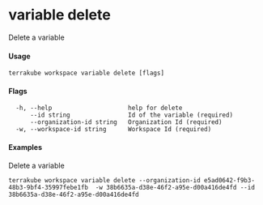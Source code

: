 # variable delete

Delete a variable

#### Usage

```
terrakube workspace variable delete [flags]
```

#### Flags

```
  -h, --help                     help for delete
      --id string                Id of the variable (required)
      --organization-id string   Organization Id (required)
  -w, --workspace-id string      Workspace Id (required)
```

#### Examples

Delete a variable

```
terrakube workspace variable delete --organization-id e5ad0642-f9b3-48b3-9bf4-35997febe1fb  -w 38b6635a-d38e-46f2-a95e-d00a416de4fd --id 38b6635a-d38e-46f2-a95e-d00a416de4fd 
```
